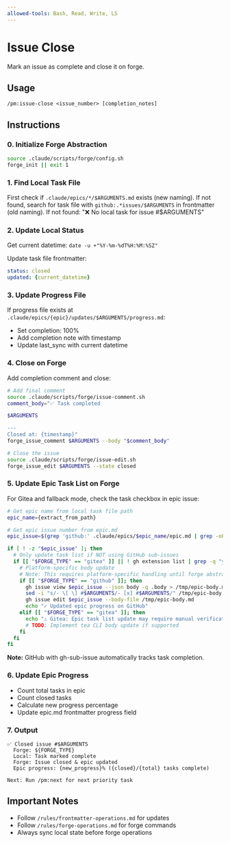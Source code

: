 ```yaml
---
allowed-tools: Bash, Read, Write, LS
---
```


# Issue Close

Mark an issue as complete and close it on forge.

## Usage
```
/pm:issue-close <issue_number> [completion_notes]
```

## Instructions

### 0. Initialize Forge Abstraction

```bash
source .claude/scripts/forge/config.sh
forge_init || exit 1
```

### 1. Find Local Task File

First check if `.claude/epics/*/$ARGUMENTS.md` exists (new naming).
If not found, search for task file with `github:.*issues/$ARGUMENTS` in frontmatter (old naming).
If not found: "❌ No local task for issue #$ARGUMENTS"

### 2. Update Local Status

Get current datetime: `date -u +"%Y-%m-%dT%H:%M:%SZ"`

Update task file frontmatter:
```yaml
status: closed
updated: {current_datetime}
```

### 3. Update Progress File

If progress file exists at `.claude/epics/{epic}/updates/$ARGUMENTS/progress.md`:
- Set completion: 100%
- Add completion note with timestamp
- Update last_sync with current datetime

### 4. Close on Forge

Add completion comment and close:
```bash
# Add final comment
source .claude/scripts/forge/issue-comment.sh
comment_body="✅ Task completed

$ARGUMENTS

---
Closed at: {timestamp}"
forge_issue_comment $ARGUMENTS --body "$comment_body"

# Close the issue
source .claude/scripts/forge/issue-edit.sh
forge_issue_edit $ARGUMENTS --state closed
```

### 5. Update Epic Task List on Forge

For Gitea and fallback mode, check the task checkbox in epic issue:

```bash
# Get epic name from local task file path
epic_name={extract_from_path}

# Get epic issue number from epic.md
epic_issue=$(grep 'github:' .claude/epics/$epic_name/epic.md | grep -oE '[0-9]+$')

if [ ! -z "$epic_issue" ]; then
  # Only update task list if NOT using GitHub sub-issues
  if [[ "$FORGE_TYPE" == "gitea" ]] || ! gh extension list | grep -q "yahsan2/gh-sub-issue"; then
    # Platform-specific body update
    # Note: This requires platform-specific handling until forge abstraction supports body updates
    if [[ "$FORGE_TYPE" == "github" ]]; then
      gh issue view $epic_issue --json body -q .body > /tmp/epic-body.md
      sed -i "s/- \[ \] #$ARGUMENTS/- [x] #$ARGUMENTS/" /tmp/epic-body.md
      gh issue edit $epic_issue --body-file /tmp/epic-body.md
      echo "✓ Updated epic progress on GitHub"
    elif [[ "$FORGE_TYPE" == "gitea" ]]; then
      echo "⚠️ Gitea: Epic task list update may require manual verification"
      # TODO: Implement tea CLI body update if supported
    fi
  fi
fi
```

**Note:** GitHub with gh-sub-issue automatically tracks task completion.

### 6. Update Epic Progress

- Count total tasks in epic
- Count closed tasks
- Calculate new progress percentage
- Update epic.md frontmatter progress field

### 7. Output

```
✅ Closed issue #$ARGUMENTS
  Forge: ${FORGE_TYPE}
  Local: Task marked complete
  Forge: Issue closed & epic updated
  Epic progress: {new_progress}% ({closed}/{total} tasks complete)

Next: Run /pm:next for next priority task
```

## Important Notes

- Follow `/rules/frontmatter-operations.md` for updates
- Follow `/rules/forge-operations.md` for forge commands
- Always sync local state before forge operations